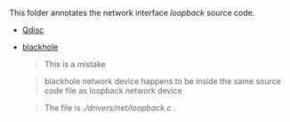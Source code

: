 This folder annotates the network interface *loopback* source code.

- [Qdisc](./Qdisc.md)

- [blackhole](./blackhole.md)
   
    > This is a mistake

    > blackhole network device happens to be inside the same source code file as loopback network device

    > The file is *./drivers/net/loopback.c* .

